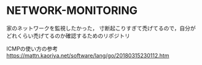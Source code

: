 # NETWORK-MONITORING

家のネットワークを監視したかった，
寸断起こりすぎて禿げてるので，自分がどれくらい禿げてるのか確認するためのリポジトリ

ICMPの使い方の参考
https://mattn.kaoriya.net/software/lang/go/20180315230112.htm

